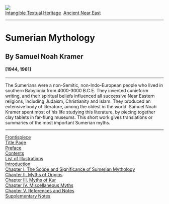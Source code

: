 [![](../../cdshop/ithlogo.png)](../../index)  
[Intangible Textual Heritage](../../index)  [Ancient Near
East](../index) 

------------------------------------------------------------------------

# Sumerian Mythology

## By Samuel Noah Kramer

#### \[1944, 1961\]

------------------------------------------------------------------------

The Sumerians were a non-Semitic, non-Indo-European people who lived in
southern Babylonia from 4000-3000 B.C.E. They invented cunieform
writing, and their spiritual beliefs influenced all successive Near
Eastern religions, including Judaism, Christianity and Islam. They
produced an extensive body of literature, among the oldest in the world.
Samuel Noah Kramer spent most of his life studying this literature, by
piecing together clay tablets in far-flung museums. This short work
gives translations or summaries of the most important Sumerian myths.

------------------------------------------------------------------------

[Frontispiece](sum00)  
[Title Page](sum01)  
[Preface](sum02)  
[Contents](sum03)  
[List of Illustrations](sum04)  
[Introduction](sum05)  
[Chapter I. The Scope and Significance of Sumerian Mythology](sum06)  
[Chapter II. Myths of Origins](sum07)  
[Chapter III. Myths of Kur](sum08)  
[Chapter IV. Miscellaneous Myths](sum09)  
[Chapter V. References and Notes](sum10)  
[Supplementary Notes](sum11)  
